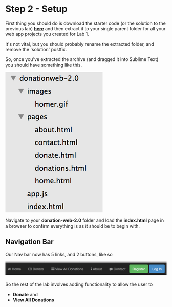 # Step 2 - Setup

First thing you should do is download the starter code (or the solution to the previous lab) **[here](../zips/donationweb-1.0.solution.zip)** and then extract it to your single parent folder for all your web app projects you created for Lab 1. 

It's not vital, but you should probably rename the extracted folder, and remove the 'solution' postfix.

So, once you've extracted the archive (and dragged it into Sublime Text) you should have something like this.

![](../images/donationweb-2.0.start.png)

Navigate to your **donation-web-2.0** folder and load the **index.html** page in a browser to confirm everything is as it should be to begin with.


## Navigation Bar

Our Nav bar now has 5 links, and 2 buttons, like so

![](../images/navbar.lab1.v3.png)

So the rest of the lab involves adding functionality to allow the user to

* **Donate** and
* **View All Donations**
 

